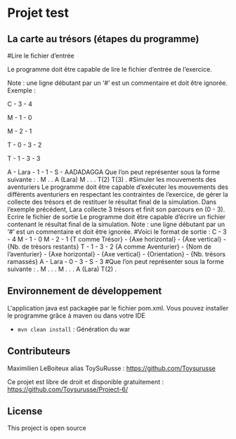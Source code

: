 # Projet test

## La carte au trésors (étapes du programme)
#Lire le fichier d’entrée

Le programme doit être capable de lire le fichier d’entrée de l’exercice.

Note : une ligne débutant par un ‘#’ est un commentaire et doit être ignorée.
Exemple :

C - 3 - 4

M - 1 - 0

M - 2 - 1

T - 0 - 3 - 2

T - 1 - 3 - 3

A - Lara - 1 - 1 - S - AADADAGGA
Que l’on peut représenter sous la forme suivante :
. M .
. A (Lara) M
. . .
T(2) T(3) .
#Simuler les mouvements des aventuriers
Le programme doit être capable d’exécuter les mouvements des différents aventuriers en respectant
les contraintes de l’exercice, de gérer la collecte des trésors et de restituer le résultat final de la
simulation.
Dans l’exemple précédent, Lara collecte 3 trésors et finit son parcours en (0 - 3).
Ecrire le fichier de sortie
Le programme doit être capable d’écrire un fichier contenant le résultat final de la simulation.
Note : une ligne débutant par un ‘#’ est un commentaire et doit être ignorée.
#Voici le format de sortie :
C - 3 - 4
M - 1 - 0
M - 2 - 1
{T comme Trésor} - {Axe horizontal} - {Axe vertical} - {Nb. de trésors
restants}
T - 1 - 3 - 2
{A comme Aventurier} - {Nom de l’aventurier} - {Axe horizontal} - {Axe
vertical} - {Orientation} - {Nb. trésors ramassés}
A - Lara - 0 - 3 - S - 3
#Que l’on peut représenter sous la forme suivante :
. M .
. . M
. . .
A (Lara) T(2) .

## Environnement de développement

L'application java est packagée par le fichier pom.xml. Vous pouvez installer le programme grâce à maven ou dans votre IDE
*   `mvn clean install` : Génération du war


## Contributeurs
 
Maximilien LeBoiteux alias ToySuRusse : https://github.com/Toysurusse
 
Ce projet est libre de droit et disponible gratuitement : https://github.com/Toysurusse/Project-6/
 
## License
 
 This project is open source
 
